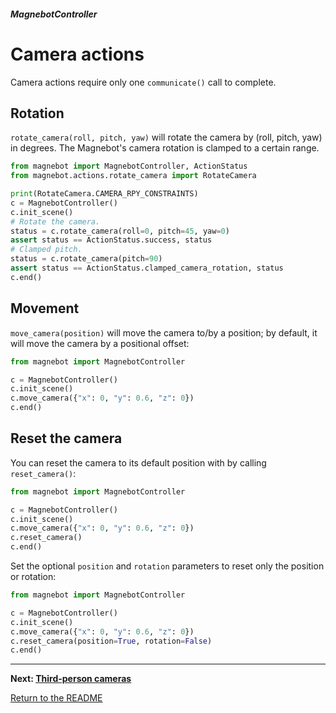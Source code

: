 ##### MagnebotController

# Camera actions

Camera actions require only one `communicate()` call to complete.

## Rotation

`rotate_camera(roll, pitch, yaw)` will rotate the camera by (roll, pitch, yaw) in degrees. The Magnebot's camera rotation is clamped to a certain range.

```python
from magnebot import MagnebotController, ActionStatus
from magnebot.actions.rotate_camera import RotateCamera

print(RotateCamera.CAMERA_RPY_CONSTRAINTS)
c = MagnebotController()
c.init_scene()
# Rotate the camera.
status = c.rotate_camera(roll=0, pitch=45, yaw=0)
assert status == ActionStatus.success, status
# Clamped pitch.
status = c.rotate_camera(pitch=90)
assert status == ActionStatus.clamped_camera_rotation, status
c.end()
```

## Movement

`move_camera(position)` will move the camera to/by a position; by default, it will move the camera by a positional offset:

```python
from magnebot import MagnebotController

c = MagnebotController()
c.init_scene()
c.move_camera({"x": 0, "y": 0.6, "z": 0})
c.end()
```

## Reset the camera

You can reset the camera to its default position with by calling `reset_camera()`:

```python
from magnebot import MagnebotController

c = MagnebotController()
c.init_scene()
c.move_camera({"x": 0, "y": 0.6, "z": 0})
c.reset_camera()
c.end()
```

Set the optional `position` and `rotation` parameters to reset only the position or rotation:

```python
from magnebot import MagnebotController

c = MagnebotController()
c.init_scene()
c.move_camera({"x": 0, "y": 0.6, "z": 0})
c.reset_camera(position=True, rotation=False)
c.end()
```

***

**Next: [Third-person cameras](third_person_camera.md)**

[Return to the README](../../../README.md)

